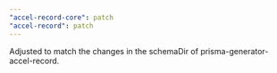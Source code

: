 ```yaml
---
"accel-record-core": patch
"accel-record": patch
---
```


Adjusted to match the changes in the schemaDir of prisma-generator-accel-record.
